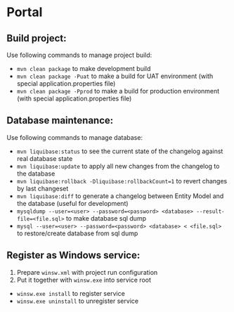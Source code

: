 # Portal

## Build project:

Use following commands to manage project build:

* `mvn clean package` to make development build
* `mvn clean package -Puat` to make a build for UAT environment (with special application.properties file)
* `mvn clean package -Pprod` to make a build for production environment (with special application.properties file)

## Database maintenance:

Use following commands to manage database:

* `mvn liquibase:status` to see the current state of the changelog against real database state
* `mvn liquibase:update` to apply all new changes from the changelog to the database
* `mvn liquibase:rollback -Dliquibase:rollbackCount=1` to revert changes by last changeset
* `mvn liquibase:diff` to generate a changelog between Entity Model and the database (useful for development)
* `mysqldump --user=<user> --password=<password> <database> --result-file=<file.sql>` to make database sql dump
* `mysql --user=<user> --password=<password> <database> < <file.sql>` to restore/create database from sql dump 

## Register as Windows service:

1. Prepare `winsw.xml` with project run configuration
2. Put it together with `winsw.exe` into service root


* `winsw.exe install` to register service
* `winsw.exe uninstall` to unregister service
